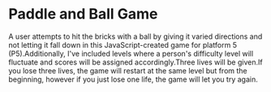 # Paddle and Ball Game
A user attempts to hit the bricks with a ball by giving it varied directions and not letting it fall down in this JavaScript-created game for platform 5 (P5).Additionally, I've included levels where a person's difficulty level will fluctuate and scores will be assigned accordingly.Three lives will be given.If you lose three lives, the game will restart at the same level but from the beginning, however if you just lose one life, the game will let you try again.
